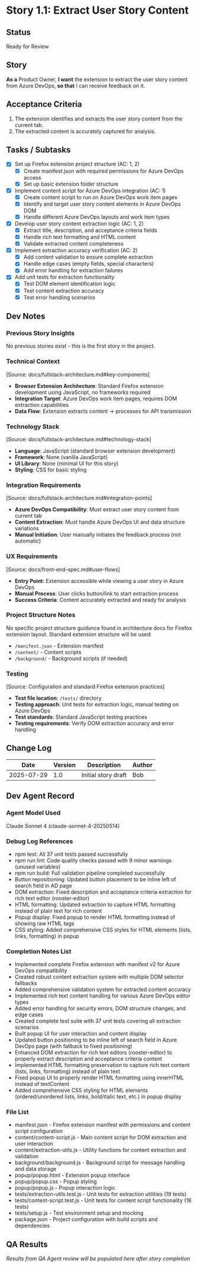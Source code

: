 # Story 1.1: Extract User Story Content

## Status
Ready for Review

## Story
**As a** Product Owner,
**I want** the extension to extract the user story content from Azure DevOps,
**so that** I can receive feedback on it.

## Acceptance Criteria
1. The extension identifies and extracts the user story content from the current tab.
2. The extracted content is accurately captured for analysis.

## Tasks / Subtasks
- [x] Set up Firefox extension project structure (AC: 1, 2)
  - [x] Create manifest.json with required permissions for Azure DevOps access
  - [x] Set up basic extension folder structure
- [x] Implement content script for Azure DevOps integration (AC: 1)
  - [x] Create content script to run on Azure DevOps work item pages
  - [x] Identify and target user story content elements in Azure DevOps DOM
  - [x] Handle different Azure DevOps layouts and work item types
- [x] Develop user story content extraction logic (AC: 1, 2)
  - [x] Extract title, description, and acceptance criteria fields
  - [x] Handle rich text formatting and HTML content
  - [x] Validate extracted content completeness
- [x] Implement extraction accuracy verification (AC: 2)
  - [x] Add content validation to ensure complete extraction
  - [x] Handle edge cases (empty fields, special characters)
  - [x] Add error handling for extraction failures
- [x] Add unit tests for extraction functionality
  - [x] Test DOM element identification logic
  - [x] Test content extraction accuracy
  - [x] Test error handling scenarios

## Dev Notes

### Previous Story Insights
No previous stories exist - this is the first story in the project.

### Technical Context
[Source: docs/fullstack-architecture.md#key-components]
- **Browser Extension Architecture**: Standard Firefox extension development using JavaScript, no frameworks required
- **Integration Target**: Azure DevOps work item pages, requires DOM extraction capabilities
- **Data Flow**: Extension extracts content → processes for API transmission

### Technology Stack
[Source: docs/fullstack-architecture.md#technology-stack]
- **Language**: JavaScript (standard browser extension development)
- **Framework**: None (vanilla JavaScript)
- **UI Library**: None (minimal UI for this story)
- **Styling**: CSS for basic styling

### Integration Requirements
[Source: docs/fullstack-architecture.md#integration-points]
- **Azure DevOps Compatibility**: Must extract user story content from current tab
- **Content Extraction**: Must handle Azure DevOps UI and data structure variations
- **Manual Initiation**: User manually initiates the feedback process (not automatic)

### UX Requirements
[Source: docs/front-end-spec.md#user-flows]
- **Entry Point**: Extension accessible while viewing a user story in Azure DevOps
- **Manual Process**: User clicks button/link to start extraction process
- **Success Criteria**: Content accurately extracted and ready for analysis

### Project Structure Notes
No specific project structure guidance found in architecture docs for Firefox extension layout. Standard extension structure will be used:
- `/manifest.json` - Extension manifest
- `/content/` - Content scripts
- `/background/` - Background scripts (if needed)

### Testing
[Source: Configuration and standard Firefox extension practices]
- **Test file location**: `/tests/` directory
- **Testing approach**: Unit tests for extraction logic, manual testing on Azure DevOps
- **Test standards**: Standard JavaScript testing practices
- **Testing requirements**: Verify DOM extraction accuracy and error handling

## Change Log
| Date       | Version | Description                      | Author |
|------------|---------|----------------------------------|--------|
| 2025-07-29 | 1.0     | Initial story draft              | Bob    |

## Dev Agent Record

### Agent Model Used
Claude Sonnet 4 (claude-sonnet-4-20250514)

### Debug Log References
- npm test: All 37 unit tests passed successfully
- npm run lint: Code quality checks passed with 9 minor warnings (unused variables)
- npm run build: Full validation pipeline completed successfully
- Button repositioning: Updated button placement to be inline left of search field in AD page
- DOM extraction: Fixed description and acceptance criteria extraction for rich text editor (rooster-editor)
- HTML formatting: Updated extraction to capture HTML formatting instead of plain text for rich content
- Popup display: Fixed popup to render HTML formatting instead of showing raw HTML tags
- CSS styling: Added comprehensive CSS styles for HTML elements (lists, links, formatting) in popup

### Completion Notes List
- Implemented complete Firefox extension with manifest v2 for Azure DevOps compatibility
- Created robust content extraction system with multiple DOM selector fallbacks
- Added comprehensive validation system for extracted content accuracy
- Implemented rich text content handling for various Azure DevOps editor types
- Added error handling for security errors, DOM structure changes, and edge cases
- Created complete test suite with 37 unit tests covering all extraction scenarios
- Built popup UI for user interaction and content display
- Updated button positioning to be inline left of search field in Azure DevOps page (with fallback to fixed positioning)
- Enhanced DOM extraction for rich text editors (rooster-editor) to properly extract description and acceptance criteria content
- Implemented HTML formatting preservation to capture rich text content (lists, links, formatting) instead of plain text
- Fixed popup UI to properly render HTML formatting using innerHTML instead of textContent
- Added comprehensive CSS styling for HTML elements (ordered/unordered lists, links, bold/italic text, etc.) in popup display

### File List
- manifest.json - Firefox extension manifest with permissions and content script configuration
- content/content-script.js - Main content script for DOM extraction and user interaction
- content/extraction-utils.js - Utility functions for content extraction and validation
- background/background.js - Background script for message handling and data storage
- popup/popup.html - Extension popup interface
- popup/popup.css - Popup styling
- popup/popup.js - Popup interaction logic
- tests/extraction-utils.test.js - Unit tests for extraction utilities (19 tests)
- tests/content-script.test.js - Unit tests for content script functionality (18 tests)
- tests/setup.js - Test environment setup and mocking
- package.json - Project configuration with build scripts and dependencies

## QA Results
*Results from QA Agent review will be populated here after story completion*